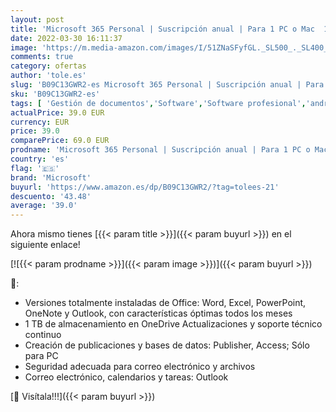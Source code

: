 ```yaml
---
layout: post
title: 'Microsoft 365 Personal | Suscripción anual | Para 1 PC o Mac  1 tableta incluyendo iPad  Android  o Windows  además de 1 teléfono'
date: 2022-03-30 16:11:37
image: 'https://m.media-amazon.com/images/I/51ZNaSFyfGL._SL500_._SL400_.jpg'
comments: true
category: ofertas
author: 'tole.es'
slug: 'B09C13GWR2-es Microsoft 365 Personal | Suscripción anual | Para 1 PC o...'
sku: 'B09C13GWR2-es'
tags: [ 'Gestión de documentos','Software','Software profesional','android','microsoft', ]
actualPrice: 39.0 EUR
currency: EUR
price: 39.0
comparePrice: 69.0 EUR
prodname: 'Microsoft 365 Personal | Suscripción anual | Para 1 PC o Mac  1 tableta incluyendo iPad  Android  o Windows  además de 1 teléfono'
country: 'es'
flag: '🇪🇸'
brand: 'Microsoft'
buyurl: 'https://www.amazon.es/dp/B09C13GWR2/?tag=tolees-21'
descuento: '43.48'
average: '39.0'
---
```


Ahora mismo tienes [{{< param title >}}]({{< param buyurl >}}) en el siguiente enlace!

[![{{< param prodname >}}]({{< param image >}})]({{< param buyurl >}})

🔎:

- Versiones totalmente instaladas de Office: Word, Excel, PowerPoint, OneNote y Outlook, con características óptimas todos los meses
- 1 TB de almacenamiento en OneDrive Actualizaciones y soporte técnico continuo
- Creación de publicaciones y bases de datos: Publisher, Access; Sólo para PC
- Seguridad adecuada para correo electrónico y archivos
- Correo electrónico, calendarios y tareas: Outlook

[🛒 Visítala!!!]({{< param buyurl >}})

